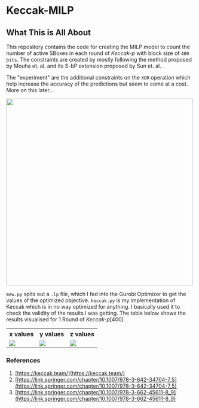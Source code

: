 # Keccak-MILP
## What This is All About
This repository contains the code for creating the MILP model to count the number of active SBoxes in each round of *Keccak-p* with block size of `400 bits`. The constraints are created by mostly following the method proposed by Mouha et. al. and its S-bP extension proposed by Sun et. al.

The "experiment" are the additional constraints on the `XOR` operation which help increase the accuracy of the predictions but seem to come at a cost. More on this later...

<img src="https://paper-attachments.dropbox.com/s_48455D6ADC8DFBB72F715F59DE88DEC845623C60D1CA368FED24D2707582F853_1589313553671_Screenshot+2020-05-13+at+1.29.00+AM.png" width="500px">

`mew.py` spits out a `.lp` file, which I fed into the Gurobi Optimizer to get the values of the optimized objective.
`keccak.py` is my implementation of Keccak which is in no way optimized for anything. I basically used it to check the validity of the results I was getting.
The table below shows the results visualised for 1 Round of *Keccak-p*[400]
<table>
  <tr>
    <th>x values</th>
    <th>y values</th>
    <th>z values</th>
  </tr>
  <tr>
    <td><img src="https://paper-attachments.dropbox.com/s_48455D6ADC8DFBB72F715F59DE88DEC845623C60D1CA368FED24D2707582F853_1589326471686_xval.png">
    </td>
    <td><img src="https://paper-attachments.dropbox.com/s_48455D6ADC8DFBB72F715F59DE88DEC845623C60D1CA368FED24D2707582F853_1589326436641_yval.png">
    </td>
    <td><img src="https://paper-attachments.dropbox.com/s_48455D6ADC8DFBB72F715F59DE88DEC845623C60D1CA368FED24D2707582F853_1589326498523_zval.png">
    </td>
 </tr>  
</table>

### References
1. [https://keccak.team/](https://keccak.team/)
2. [https://link.springer.com/chapter/10.1007/978-3-642-34704-7_5](https://link.springer.com/chapter/10.1007/978-3-642-34704-7_5)
3. [https://link.springer.com/chapter/10.1007/978-3-662-45611-8_9](https://link.springer.com/chapter/10.1007/978-3-662-45611-8_9)
